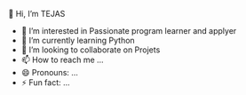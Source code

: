 👋 Hi, I’m TEJAS
- 👀 I’m interested in Passionate program learner and applyer
- 🌱 I’m currently learning Python
- 💞️ I’m looking to collaborate on Projets
- 📫 How to reach me ...
- 😄 Pronouns: ...
- ⚡ Fun fact: ...

<!---
Tejas07102005/Tejas07102005 is a ✨ special ✨ repository because its `README.md` (this file) appears on your GitHub profile.
You can click the Preview link to take a look at your changes.
--->

